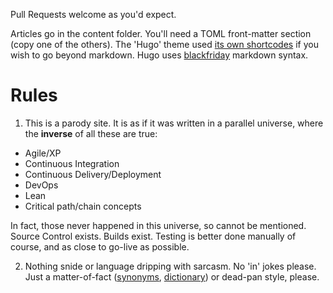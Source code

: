 Pull Requests welcome as you'd expect.

Articles go in the content folder.  You'll need a TOML front-matter section (copy one of the others). The 'Hugo' theme used [its own
shortcodes](https://themes.gohugo.io/theme/docdock/shortcodes/) if you wish to go beyond markdown. Hugo uses [blackfriday](https://github.com/russross/blackfriday) markdown syntax.

# Rules

1. This is a parody site. It is as if it was written in a parallel universe, where the **inverse** of all these are true:
* Agile/XP
* Continuous Integration
* Continuous Delivery/Deployment
* DevOps
* Lean
* Critical path/chain concepts

In fact, those never happened in this universe, so cannot be mentioned. Source Control exists. Builds exist. Testing is better done
manually of course, and as close to go-live as possible.

2. Nothing snide or language dripping with sarcasm. No 'in' jokes please. Just a matter-of-fact ([synonyms](http://www.thesaurus.com/browse/matter-of-fact), [dictionary](http://www.dictionary.com/browse/matter-of-fact)) or dead-pan style, please.
